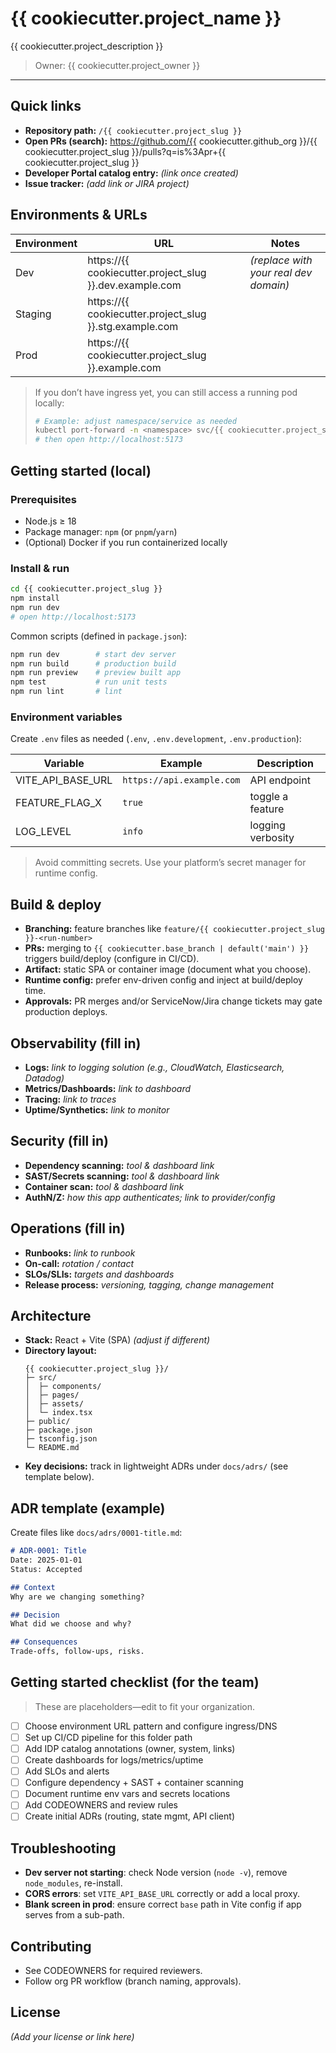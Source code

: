 # {{ cookiecutter.project_name }}

{{ cookiecutter.project_description }}

> Owner: {{ cookiecutter.project_owner }}

---

## Quick links

- **Repository path:** `/{{ cookiecutter.project_slug }}`
- **Open PRs (search):** https://github.com/{{ cookiecutter.github_org }}/{{ cookiecutter.project_slug }}/pulls?q=is%3Apr+{{ cookiecutter.project_slug }}
- **Developer Portal catalog entry:** _(link once created)_
- **Issue tracker:** _(add link or JIRA project)_

## Environments & URLs

| Environment | URL | Notes |
|---|---|---|
| Dev | https://{{ cookiecutter.project_slug }}.dev.example.com | _(replace with your real dev domain)_ |
| Staging | https://{{ cookiecutter.project_slug }}.stg.example.com |  |
| Prod | https://{{ cookiecutter.project_slug }}.example.com |  |

> If you don’t have ingress yet, you can still access a running pod locally:
>
> ```bash
> # Example: adjust namespace/service as needed
> kubectl port-forward -n <namespace> svc/{{ cookiecutter.project_slug }}-web 5173:80
> # then open http://localhost:5173
> ```

## Getting started (local)

### Prerequisites
- Node.js ≥ 18
- Package manager: `npm` (or `pnpm`/`yarn`)
- (Optional) Docker if you run containerized locally

### Install & run

```bash
cd {{ cookiecutter.project_slug }}
npm install
npm run dev
# open http://localhost:5173
```

Common scripts (defined in `package.json`):

```bash
npm run dev        # start dev server
npm run build      # production build
npm run preview    # preview built app
npm test           # run unit tests
npm run lint       # lint
```

### Environment variables

Create `.env` files as needed (`.env`, `.env.development`, `.env.production`):

| Variable | Example | Description |
|---|---|---|
| VITE_API_BASE_URL | `https://api.example.com` | API endpoint |
| FEATURE_FLAG_X | `true` | toggle a feature |
| LOG_LEVEL | `info` | logging verbosity |

> Avoid committing secrets. Use your platform’s secret manager for runtime config.

## Build & deploy

- **Branching:** feature branches like `feature/{{ cookiecutter.project_slug }}-<run-number>`
- **PRs:** merging to `{{ cookiecutter.base_branch | default('main') }}` triggers build/deploy (configure in CI/CD).
- **Artifact:** static SPA or container image (document what you choose).
- **Runtime config:** prefer env-driven config and inject at build/deploy time.
- **Approvals:** PR merges and/or ServiceNow/Jira change tickets may gate production deploys.

## Observability (fill in)

- **Logs:** _link to logging solution (e.g., CloudWatch, Elasticsearch, Datadog)_
- **Metrics/Dashboards:** _link to dashboard_
- **Tracing:** _link to traces_
- **Uptime/Synthetics:** _link to monitor_

## Security (fill in)

- **Dependency scanning:** _tool & dashboard link_
- **SAST/Secrets scanning:** _tool & dashboard link_
- **Container scan:** _tool & dashboard link_
- **AuthN/Z:** _how this app authenticates; link to provider/config_

## Operations (fill in)

- **Runbooks:** _link to runbook_
- **On-call:** _rotation / contact_
- **SLOs/SLIs:** _targets and dashboards_
- **Release process:** _versioning, tagging, change management_

## Architecture

- **Stack:** React + Vite (SPA) _(adjust if different)_
- **Directory layout:**
  ```
  {{ cookiecutter.project_slug }}/
  ├─ src/
  │  ├─ components/
  │  ├─ pages/
  │  ├─ assets/
  │  └─ index.tsx
  ├─ public/
  ├─ package.json
  ├─ tsconfig.json
  └─ README.md
  ```
- **Key decisions:** track in lightweight ADRs under `docs/adrs/` (see template below).

## ADR template (example)

Create files like `docs/adrs/0001-title.md`:

```markdown
# ADR-0001: Title
Date: 2025-01-01
Status: Accepted

## Context
Why are we changing something?

## Decision
What did we choose and why?

## Consequences
Trade-offs, follow-ups, risks.
```

## Getting started checklist (for the team)

> These are placeholders—edit to fit your organization.

- [ ] Choose environment URL pattern and configure ingress/DNS
- [ ] Set up CI/CD pipeline for this folder path
- [ ] Add IDP catalog annotations (owner, system, links)
- [ ] Create dashboards for logs/metrics/uptime
- [ ] Add SLOs and alerts
- [ ] Configure dependency + SAST + container scanning
- [ ] Document runtime env vars and secrets locations
- [ ] Add CODEOWNERS and review rules
- [ ] Create initial ADRs (routing, state mgmt, API client)

## Troubleshooting

- **Dev server not starting**: check Node version (`node -v`), remove `node_modules`, re-install.
- **CORS errors**: set `VITE_API_BASE_URL` correctly or add a local proxy.
- **Blank screen in prod**: ensure correct `base` path in Vite config if app serves from a sub-path.

## Contributing
- See CODEOWNERS for required reviewers.
- Follow org PR workflow (branch naming, approvals).

## License

_(Add your license or link here)_
